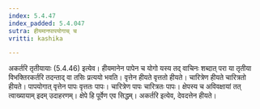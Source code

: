 ```yaml
---
index: 5.4.47
index_padded: 5.4.047
sutra: हीयमानपापयोगाच् च
vritti: kashika

---
```

अकर्तरि तृतीयायाः (5.4.46) इत्येव। हीयमानेन पापेन च योगो यस्य तद् वाचिनः शब्दात् परा या तृतीया विभक्तिरकर्तरि तदन्ताद् वा तसिः प्रत्ययो भवति। वृत्तेन हीयते वृत्ततो हीयते। चारित्रेण हीयते चारित्रतो हीयते। पापयोगात् वृत्तेन पापः वृत्ततः पापः। चारित्रेण पापः चारित्रतः पापः। क्षेपस्य च अविवक्षायां तत् त्वाख्यायाम् इदम् उदाहरणम्। क्षेपे हि पूर्वेण एव सिद्धम्। अकर्तरि इत्येव, देवदत्तेन हीयते।